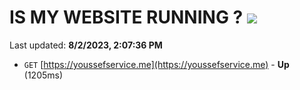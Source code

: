 # IS MY WEBSITE RUNNING ? [![](https://img.shields.io/static/v1?label=Sponsor&message=%E2%9D%A4&logo=GitHub&color=%23fe8e86)](https://github.com/sponsors/<username>)

Last updated: **8/2/2023, 2:07:36 PM**

- `GET` [https://youssefservice.me](https://youssefservice.me) - **Up** (1205ms)
